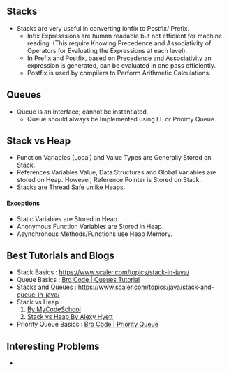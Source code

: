 <h2> Stacks </h2>

* Stacks are very useful in converting ionfix to Postfix/ Prefix.
    * Infix Expresssions are human readable but not efficient for machine reading. (This require Knowing Precedence and Associativity of Operators for Evaluating the Expressions at each level).
    * In Prefix and Postfix, based on Precedence and Associativity an expression is generated, can be evaluated in one pass efficiently.
    * Postfix is used by compilers to Perform Arithmetic Calculations.

<h2> Queues </h2>

* Queue is an Interface; cannot be instantiated. 
    * Queue should always be Implemented using LL or Prioirty Queue.

<h2> Stack vs Heap </h2>

* Function Variables (Local) and Value Types are Generally Stored on Stack.
* References Variables Value, Data Structures and Global Variables are stored on Heap. However, Reference Pointer is Stored on Stack.
* Stacks are Thread Safe unlike Heaps.

<h4> Exceptions </h4>

* Static Variables are Stored in Heap.
* Anonymous Function Variables are Stored in Heap.
* Asynchronous Methods/Functions use Heap Memory.

<h2> Best Tutorials and Blogs</h2>

* Stack Basics : https://www.scaler.com/topics/stack-in-java/
* Queue Basics : [Bro Code | Queues Tutorial](https://youtu.be/nqXaPZi99JI)
* Stacks and Queues : https://www.scaler.com/topics/java/stack-and-queue-in-java/
* Stack vs Heap : 
    1. [By MyCodeSchool](https://www.youtube.com/watch?v=_8-ht2AKyH4)
    2. [Stack vs Heap By Alexy Hyett](https://youtu.be/5OJRqkYbK-4)
* Priority Queue Basics : [Bro Code | Priority Queue](https://youtu.be/7z_HXFZqXqc)

<h2> Interesting Problems </h2>

 * 